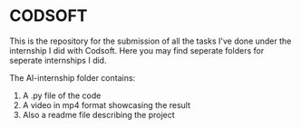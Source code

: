 # CODSOFT
This is the repository for the submission of all the tasks I've done under the internship I did with Codsoft.
Here you may find seperate folders for seperate internships I did.

The AI-internship folder contains:
1) A .py file of the code
2) A video in mp4 format showcasing the result
3) Also a readme file describing the project

